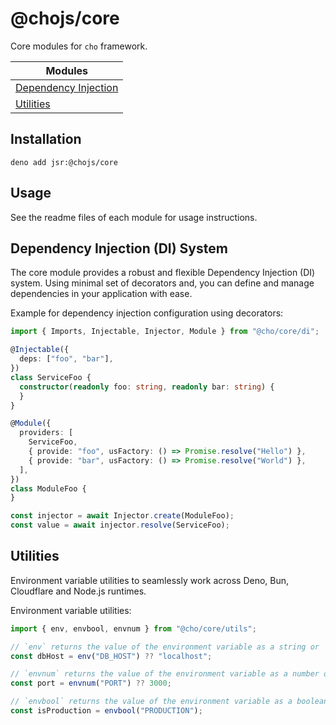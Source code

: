 # @chojs/core

Core modules for `cho` framework.

| Modules                                |
| -------------------------------------- |
| [Dependency Injection](./di/readme.md) |
| [Utilities](./utils/readme.md)         |

## Installation

```
deno add jsr:@chojs/core
```

## Usage

See the readme files of each module for usage instructions.

## Dependency Injection (DI) System

The core module provides a robust and flexible Dependency Injection (DI) system. Using minimal set of decorators and,
you can define and manage dependencies in your application with ease.

Example for dependency injection configuration using decorators:

```ts
import { Imports, Injectable, Injector, Module } from "@cho/core/di";

@Injectable({
  deps: ["foo", "bar"],
})
class ServiceFoo {
  constructor(readonly foo: string, readonly bar: string) {
  }
}

@Module({
  providers: [
    ServiceFoo,
    { provide: "foo", usFactory: () => Promise.resolve("Hello") },
    { provide: "bar", usFactory: () => Promise.resolve("World") },
  ],
})
class ModuleFoo {
}

const injector = await Injector.create(ModuleFoo);
const value = await injector.resolve(ServiceFoo);
```

## Utilities

Environment variable utilities to seamlessly work across Deno, Bun, Cloudflare and Node.js runtimes.

Environment variable utilities:

```ts
import { env, envbool, envnum } from "@cho/core/utils";

// `env` returns the value of the environment variable as a string or `undefined` if not set.
const dbHost = env("DB_HOST") ?? "localhost";

// `envnum` returns the value of the environment variable as a number or `undefined` if not set or not a valid number.
const port = envnum("PORT") ?? 3000;

// `envbool` returns the value of the environment variable as a boolean interpreting "1", "true", "yes", "on" (case-insensitive) as true.
const isProduction = envbool("PRODUCTION");
```
